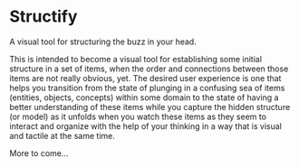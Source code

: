 # Structify

A visual tool for structuring the buzz in your head. 

This is intended to become a visual tool for establishing some initial structure in
a set of items, when the order and connections between those items are not really
obvious, yet. The desired user experience is one that helps you transition from the
state of plunging in a confusing sea of items (entities, objects, concepts) within
some domain to the state of having a better understanding of these items while you
capture the hidden structure (or model) as it unfolds when you watch these items as
they seem to interact and organize with the help of your thinking in a way that is
visual and tactile at the same time.

More to come...
